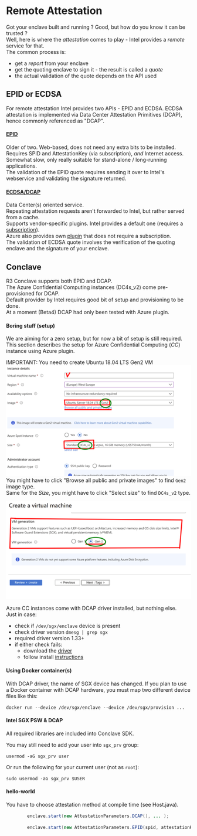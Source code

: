 # Remote Attestation

Got your enclave built and running ? Good, but how do you know it can be trusted ?  
Well, here is where the *attestation* comes to play - Intel provides a *remote* service for that.  
The common process is:
* get a *report* from your enclave
* get the quoting enclave to sign it - the result is called a *quote*
* the actual validation of the quote depends on the API used

## EPID or ECDSA
For remote attestation Intel provides two APIs - EPID and ECDSA.
ECDSA attestation is implemented via Data Center Attestation Primitives (DCAP),
hence commonly referenced as "DCAP".

#### [EPID](https://api.portal.trustedservices.intel.com/EPID-attestation)
Older of two. Web-based, does not need any extra bits to be installed.  
Requires SPID and AttestationKey (via subscription), *and* Internet access.  
Somewhat slow, only really suitable for stand-alone / long-running applications.  
The validation of the EPID quote requires sending it over to Intel's webservice and validating the signature returned.

#### [ECDSA/DCAP](https://api.portal.trustedservices.intel.com/provisioning-certification)
Data Center(s) oriented service.    
Repeating attestation requests aren't forwarded to Intel, but rather served from a cache.  
Supports vendor-specific plugins. Intel provides a default one (requires a [subscription](https://api.portal.trustedservices.intel.com/products/liv-intel-software-guard-extensions-provisioning-certification-service)).  
Azure also provides own [plugin](https://github.com/microsoft/Azure-DCAP-Client) that does not require a subscription.  
The validation of ECDSA quote involves the verification of the quoting enclave and the signature of your enclave.
 
## Conclave
R3 Conclave supports both EPID and DCAP.  
The Azure Confidential Computing instances (DC4s_v2) come pre-provisioned for DCAP.  
Default provider by Intel requires good bit of setup and provisioning to be done.  
At a moment (Beta4) DCAP had only been tested with Azure plugin. 

#### Boring stuff (setup)
We are aiming for a zero setup, but for now a bit of setup is still required.  
This section describes the setup for Azure Confidential Computing (*CC*) instance using Azure plugin.  

IMPORTANT: You need to create Ubuntu 18.04 LTS Gen2 VM
![](images/create_vm_1_1.png)
You might have to click "Browse all public and private images" to find `Gen2` image type.  
Same for the *Size*, you might have to click "Select size" to find `DC4s_v2` type.  
 
![](images/create_vm_2_1.png)


Azure CC instances come with DCAP driver installed, but nothing else.  
Just in case:
* check if `/dev/sgx/enclave` device is present
* check driver version `dmesg | grep sgx`
* required driver version 1.33+
* if either check fails:
  * download the [driver](https://01.org/intel-softwareguard-extensions/downloads/intel-sgx-dcap-1.8-release)
  * follow install [instructions](https://download.01.org/intel-sgx/sgx-dcap/1.8/linux/docs/Intel_SGX_DCAP_Linux_SW_Installation_Guide.pdf)

#### Using Docker container(s)
With DCAP driver, the name of SGX device has changed.
If you plan to use a Docker container with DCAP hardware, you must map two different device files like this:
```
docker run --device /dev/sgx/enclave --device /dev/sgx/provision ...
```

#### Intel SGX PSW & DCAP
All required libraries are included into Conclave SDK.   

You may still need to add your user into `sgx_prv` group:
```
usermod -aG sgx_prv user
```

Or run the following for your current user (not as `root`):
```
sudo usermod -aG sgx_prv $USER
```

#### hello-world

You have to choose attestation method at compile time (see Host.java).  
```java
        enclave.start(new AttestationParameters.DCAP(), ... );
```
```java
        enclave.start(new AttestationParameters.EPID(spid, attestationKey), ... );
```
